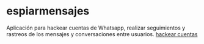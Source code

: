 # espiarmensajes
Aplicación para hackear cuentas de Whatsapp, realizar seguimientos y rastreos de los mensajes y conversaciones entre usuarios.
<a href=“http://www.como-espiar.com/whatsapp/”>hackear cuentas</a>
